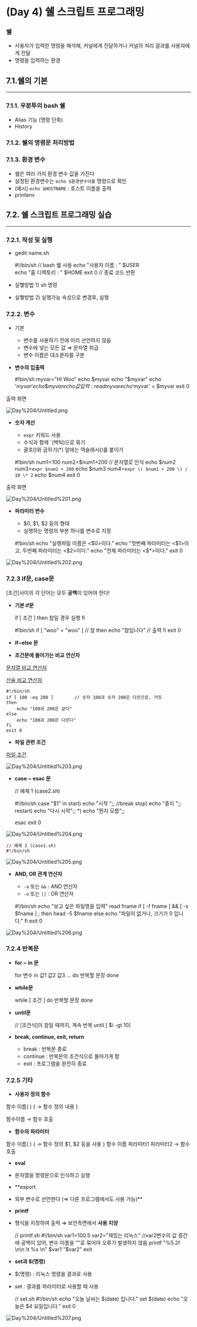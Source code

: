 # (Day 4) 쉘 스크립트 프로그래밍

### 쉘

- 사용자가 입력한 명령을 해석해, 커널에게 전달하거나 커널의 처리 결과를 사용자에게 전달
- 명령을 입력하는 환경

## 7.1.쉘의 기본

---

### 7.1.1. 우분투의 bash 쉘

- Alias 기능 (명령 단축)
- History

### 7.1.2. 쉘의 명령문 처리방법

### 7.1.3. 환경 변수

- 쉘은 여러 가지 환경 변수 값을 가진다
- 설정된 환경변수는 `echo $환경변수이름` 명령으로 확인
- (예시) `echo $HOSTNAME` : 호스트 이름을 출력
- printenv

## 7.2. 쉘 스크립트 프로그래밍 실습

---

### 7.2.1.  작성 및 실행

- gedit name.sh

    #!/bin/sh    // bash 쉘 사용
    echo "사용자 이름 : " $USER   
    echo "홈 디렉토리 : " $HOME
    exit 0       // 종료 코드 반환

- 실햏방법 1) sh 명령
- 실햏방법 2) 실행가능 속성으로 변경후, 실행

### 7.2.2. 변수

- 기본
    - 변수를 사용하기 전에 미리 선언하지 않음
    - 변수에 넣는 모든 값 ⇒ 문자열 취급
    - 변수 이름은 대소문자를 구분

- **변수의 입출력**

    #!bin/sh
    myvar="Hi Woo"
    echo $myvar
    echo "$myvar"
    echo '$myvar'
    echo \$myvar
    echo 값 입력 :
    read myvar
    echo '$myvar' = $myvar
    exit 0

출력 화면

![Day%204/Untitled.png](images/Day%204/Untitled.png)

- **숫자 계산**
    - `expr` 키워드 사용
    - 수식과 함께 `(백틱)으로 묶기
    - 괄호()와 곱하기(*) 앞에는 역슬래시(\)를 붙이기

    #!bin/sh
    num1=100
    num2=$num1+200       // 문자열로 인식
    echo $num2
    num3=`expr $num1 + 200`
    echo $num3
    num4=`expr \( $num1 + 200 \) / 10 \* 2` 
    echo $num4
    exit 0

출력 화면

![Day%204/Untitled%201.png](images/Day%204/Untitled%201.png)

- **파라미터 변수**
    - $0, $1, $2 등의 형태
    - 실행하는 명령의 부분 하나를 변수로 지정

    #!bin/sh
    echo "실행파일 이름은 <$0>이다."
    echo "첫번째 파라미터는 <$1>이고, 두번째 파라미터는 <$2>이다."
    echo "전체 파라미터는 <$*>이다."
    exit 0

![Day%204/Untitled%202.png](images/Day%204/Untitled%202.png)

### 7.2.3 if문, case문

[조건]사이의 각 단어는 모두 **공백**이 있어야 한다!

- **기본 if문**

    if [ 조건 ]
    then
    	참일 경우 실행
    fi

    #!bin/sh
    if [ "woo" = "woo" ]           // 참
    then
    	echo "참입니다"              // 출력
    fi
    exit 0

- **if~else 문**
- **조건문에 들어가는 비교 연산자**

[문자열 비교 연산자](https://www.notion.so/e0c4655f176645989b6bd37c01fba47a)

[산술 비교 연산자](https://www.notion.so/fd0bdf8025cc4a97843806b459c01624)

    #!/bin/sh
    if [ 100 -eq 200 ]        // 숫자 100과 숫자 200은 다르므로, 거짓
    then
    	echo "100과 200은 같다"
    else
    	echo "100과 200은 다르다"
    fi
    exit 0

- **파일 관련 조건**

[파일 조건](https://www.notion.so/dd2dac9953964544b07d61fe5d058a00)

![Day%204/Untitled%203.png](images/Day%204/Untitled%203.png)

- **case ~ esac 문**

    // 예제 1 (case2.sh)
    
    #!/bin/sh
    case "$1" in
    	start)
    		echo "시작 ";; //break
    	stop)
    		echo "중지 ";;
    	restart)
    		echo "다시 시작";;
    	*)
    		echo "뭔지 모름";;
    
    esac
    exit 0
    

![Day%204/Untitled%204.png](images/Day%204/Untitled%204.png)

    // 예제 2 (case1.sh)
    #!/bin/sh


![Day%204/Untitled%205.png](images/Day%204/Untitled%205.png)

- **AND, OR 관계 연산자**
    - `-a` 또는 `&&` : AND 연산자
    - `-o` 또는 `||` : OR 연산자

    #!/bin/sh
    echo "보고 싶은 파일명을 입력"
    read fname
    if [ -f fname ] && [ -s $fname ] ; then
    	head -5 $fname
    else
    	echo "파일이 없거나, 크기가 0 입니다."
    fi
    exit 0

![Day%204/Untitled%206.png](images/Day%204/Untitled%206.png)

### 7.2.4 반복문

- **for ~ in 문**

    for 변수 in 값1 값2 값3 ... 
    do
    	반복할 문장
    done

- **while문**

    while [ 조건 ]
    do
    	반복할 문장
    done

- **until문**

    // [조건식]이 참일 때까지, 계속 반복
    until [ $i -gt 10]

- **break, continue, exit, return**
    - break : 반복문 종료
    - continue : 반복문의 조건식으로 돌아가게 함
    - exit : 프로그램을 완전히 종료

### 7.2.5 기타

- **사용자 정의 함수**

함수 이름( ) {      → 함수 정의
     내용
}

함수이름            → 함수 호출

- **함수의 파라미터**

함수 이름( ) {                                    → 함수 정의
   $1, $2 등을 사용
}
함수 이름 파라미터1 파라미터2      → 함수 호출

- **eval**
- 문자열을 명령문으로 인식하고 실행
- **export
- 외부 변수로 선언한다 (⇒ 다른 프로그램에서도 사용 가능)**
- **printf** 
- 형식을 지정하여 출력
⇒ 보안측면에서 **사용 지양**

    // printf.sh
    #!/bin/sh
    var1=100.5
    var2="재밌는 리눅스"
    //var2변수의 값 중간에 공백이 있어, 변수 이름을 ""로 묶어야 오류가 발생하지 않음
    printf "%5.2f \n\n \t %s \n" $var1 "$var2"
    exit 

- **set과 $(명령)**
- $(명령) : 리눅스 명령을 결과로 사용
- set : 결과를 파라미터로 사용할 때 사용

    // set.sh
    #!/bin/sh
    echo "오늘 날씨는 $(date) 입니다."
    set $(date)
    echo "오늘은 $4 요일입니다."
    exit 0

![Day%204/Untitled%207.png](images/Day%204/Untitled%207.png)